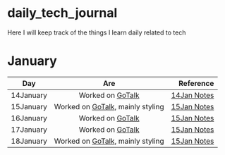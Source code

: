 # daily_tech_journal
Here I will keep track of the things I learn daily related to tech

# January


| Day        | Are           | Reference  |
| ------------- |:-------------:| -----:|
| 14January     | Worked on  [GoTalk](https://github.com/samgaco/gotalk)  | [14Jan Notes](/January/14January.md)|
| 15January     | Worked on  [GoTalk](https://github.com/samgaco/gotalk), mainly styling  | [15Jan Notes](/January/15January.md) |
| 16January     | Worked on  [GoTalk](https://github.com/samgaco/gotalk)  | [15Jan Notes](/January/16January.md) |
| 17January     | Worked on  [GoTalk](https://github.com/samgaco/gotalk)  | [15Jan Notes](/January/17January.md) |
| 18January     | Worked on  [GoTalk](https://github.com/samgaco/gotalk), mainly styling  | [15Jan Notes](/January/18January.md) |
